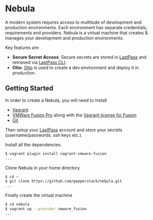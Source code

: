 # Nebula

A modern system requires access to multitude of development and production environments. Each environment has separate
credentials, requirements and providers. Nebula is a virtual machine that creates & manages your development and 
production environments.

Key features are:

* **Secure Secret Access**: Secure secrets are stored in [LastPass](https://lastpass.com/) and retrieved via [LastPass 
  CLI](https://github.com/lastpass/lastpass-cli).
* **Otto**: [Otto](https://ottoproject.io/) is used to create a dev environment and deploy it in production.


Getting Started
----------------

In order to create a Nebula, you will need to install
 
* [Vagrant](https://www.vagrantup.com/downloads.html) 
* [VMWare Fusion Pro](https://www.vmware.com/products/fusion/fusion-evaluation.html) along with the [Vagrant license for Fusion](https://www.vagrantup.com/vmware)
* [Git](https://git-scm.com/book/en/v2/Getting-Started-Installing-Git)

Then setup your [LastPass](https://lastpass.com/) account and store your secrets (username/passwords. ssh keys etc.). 

Install all the dependencies.

```sh
$ vagrant plugin install vagrant-vmware-fusion
...
```

Clone Nebula in your home directory

```sh
$ cd ~
$ git clone https://github.com/pepperstack/nebula.git
...
```

Finally create the virtual machine

```sh
$ cd nebula
$ vagrant up --provider vmware_fusion
...
```